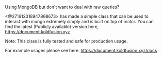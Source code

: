 Using MongoDB but don't want to deal with raw queries?

<@271612318947868673> has made a simple class that can be used to interact with mongo extremely simply and is built on top of motor.
You can find the latest (Publicly available) version here, <https://document.koldfusion.xyz>

Note: This class is fully tested and safe for production usage.

For example usages please see here:
<https://document.koldfusion.xyz/docs>
